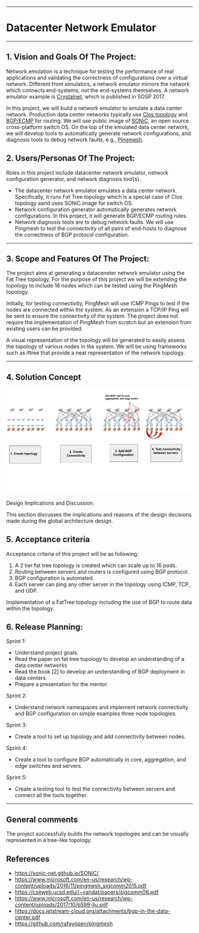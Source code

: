 ** **
# Datacenter Network Emulator
** **

## 1. Vision and Goals Of The Project:

Network emulation is a technique for testing the performance of real applications and validating the correctness of configurations over a virtual network. Different from simulators, a network emulator mirrors the network which connects end-systems, not the end-systems themselves. A network emulator example is [Crystalnet](https://www.microsoft.com/en-us/research/wp-content/uploads/2017/10/p599-liu.pdf), which is published in SOSP 2017.

In this project, we will build a network emulator to emulate a data center network. Production data center networks typically use [Clos topology](https://cseweb.ucsd.edu//~vahdat/papers/sigcomm08.pdf) and [BGP/ECMP](https://docs.jetstream-cloud.org/attachments/bgp-in-the-data-center.pdf) for routing. We will use public image of [SONiC](https://sonic-net.github.io/SONiC/
), an open source cross-platform switch OS. On the top of the emulated data center network, we will develop tools to automatically generate network configurations, and diagnosis tools to debug network faults, e.g., [Pingmesh](https://www.microsoft.com/en-us/research/wp-content/uploads/2016/11/pingmesh_sigcomm2015.pdf). 

## 2. Users/Personas Of The Project:

Roles in this project include datacenter network emulator, network configuration generator, and network diagnosis tool(s).
* The datacenter network emulator emulates a data center network. Specifically, it runs Fat Tree topology which is a special case of Clos topology aand uses SONiC image for switch OS. 
* Network configuration generator automatically generates network configurations. In this project, it will generate BGP/ECMP routing rules. 
* Network diagnosis tools are to debug network faults. We will use Pingmesh to test the connectivity of all pairs of end-hosts to diagnose the correctness of BGP protocol configuration.

** **

## 3.   Scope and Features Of The Project:

The project aims at generating a  dataceneter network emulator using the Fat Tree topology. For the purpose of this project we will be extending the topology to include 16 nodes which can be tested using the PingMesh topology.

Initially, for testing connectivity, PingMesh will use ICMP Pings to test if the nodes are connected within the system. As an extension a TCP/IP Ping will be sent to ensure the connectivity of the system. The project does not require the implementation of PingMesh from scratch but an extension from existing users can be provided.

A visual representation of the topology will be generated to easily assess the topology of various nodes in the system. We will be using frameworks such as iftree that provide a neat representation of the network topology.
** **

## 4. Solution Concept

![My Image](architecture.jpg)

 

Design Implications and Discussion:

This section discusses the implications and reasons of the design decisions made during the global architecture design.

## 5. Acceptance criteria
Acceptance criteria of this project will be as following:
1. A 2 tier fat tree topology is created which can scale up to 16 pods.
2. Routing between servers and routers is configured using BGP protocol.
3. BGP configuration is automated.
3. Each server can ping any other server in the topology using ICMP, TCP, and UDP.

Implementation of a FatTree topology including the use of BGP to route data within the topology.

## 6.  Release Planning:

Sprint 1:
* Understand project goals.
* Read the paper on fat tree topology to develop an understanding of a data center networks
* Read the book [2] to develop an understanding of BGP deployment in data centers.
* Prepare a presentation for the mentor.

Sprint 2: 
* Understand network namespaces and implement network connectivity and BGP configuration on simple examples three node topologies.

Sprint 3: 
* Create a tool to set up topology and add connectivity between nodes.

Sprint 4: 
* Create a tool to configure BGP automatically in core, aggregation, and edge switches and servers.

Sprint 5: 
* Create a testing tool to test the connectivity between servers and connect all the tools together.


** **

## General comments

The project successfully builds the network topologies and can be visually represented in a tree-like topology.

## References
* https://sonic-net.github.io/SONiC/
* https://www.microsoft.com/en-us/research/wp-content/uploads/2016/11/pingmesh_sigcomm2015.pdf
* https://cseweb.ucsd.edu//~vahdat/papers/sigcomm08.pdf
* https://www.microsoft.com/en-us/research/wp-content/uploads/2017/10/p599-liu.pdf
* https://docs.jetstream-cloud.org/attachments/bgp-in-the-data-center.pdf
* https://github.com/rafayopen/pingmesh

